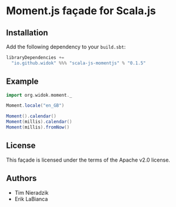 # Moment.js façade for Scala.js

## Installation
Add the following dependency to your `build.sbt`:

```scala
libraryDependencies +=
  "io.github.widok" %%% "scala-js-momentjs" % "0.1.5"
```

## Example
```scala
import org.widok.moment._

Moment.locale("en_GB")

Moment().calendar()
Moment(millis).calendar()
Moment(millis).fromNow()
```

## License
This façade is licensed under the terms of the Apache v2.0 license.

## Authors
* Tim Nieradzik
* Erik LaBianca
